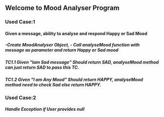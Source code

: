 ## Welcome to Mood Analyser Program
### Used Case:1
#### Given a message, ability to analyse and respond Happy or Sad Mood
##### -Create MoodAnalyser Object, - Call analyseMood function with message as parameter and return Happy or Sad mood
##### TC1.1 Given "Iam Sad message" Should return SAD, analyseMood method can just return SAD to pass this TC.
##### TC1.2 Given "I am Any Mood" Should return HAPPY, analyseMood method need to check Sad else return HAPPY.
### Used Case:2
##### Handle Exception if User provides null